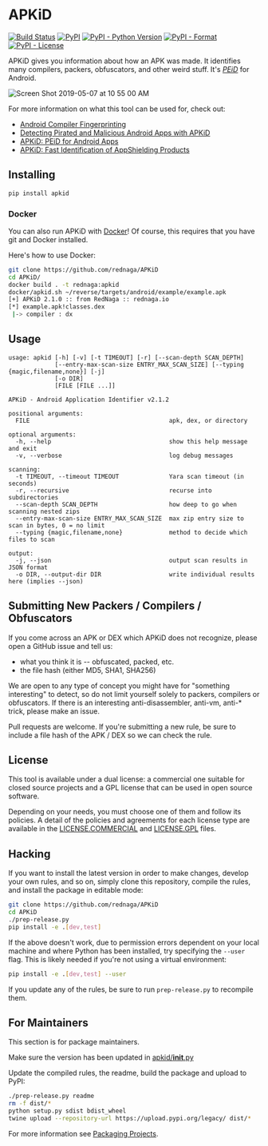 # APKiD

[![Build Status](https://travis-ci.org/rednaga/APKiD.svg?branch=master)](https://travis-ci.org/rednaga/APKiD)
[![PyPI](https://img.shields.io/pypi/v/apkid.svg)](https://pypi.org/project/apkid/)
[![PyPI - Python Version](https://img.shields.io/pypi/pyversions/apkid.svg)](https://pypi.org/project/apkid/)
[![PyPI - Format](https://img.shields.io/pypi/format/apkid.svg)](https://pypi.org/project/apkid/)
[![PyPI - License](https://img.shields.io/pypi/l/apkid.svg)](https://pypi.org/project/apkid/)

APKiD gives you information about how an APK was made. It identifies many compilers, packers, obfuscators, and other weird stuff. It's [_PEiD_](https://www.aldeid.com/wiki/PEiD) for Android.

![Screen Shot 2019-05-07 at 10 55 00 AM](https://user-images.githubusercontent.com/1356658/57322793-49be9c00-70b9-11e9-84da-1e64d9459a8a.png)

For more information on what this tool can be used for, check out:

* [Android Compiler Fingerprinting](http://hitcon.org/2016/CMT/slide/day1-r0-e-1.pdf)
* [Detecting Pirated and Malicious Android Apps with APKiD](http://rednaga.io/2016/07/31/detecting_pirated_and_malicious_android_apps_with_apkid/)
* [APKiD: PEiD for Android Apps](https://github.com/enovella/cve-bio-enovella/blob/master/slides/bheu18-enovella-APKID.pdf)
* [APKiD: Fast Identification of AppShielding Products](https://github.com/enovella/cve-bio-enovella/blob/master/slides/APKiD-NowSecure-Connect19-enovella.pdf)

## Installing

```bash
pip install apkid
```

### Docker

You can also run APKiD with [Docker](https://www.docker.com/community-edition)! Of course, this requires that you have git and Docker installed.

Here's how to use Docker:

```bash
git clone https://github.com/rednaga/APKiD
cd APKiD/
docker build . -t rednaga:apkid
docker/apkid.sh ~/reverse/targets/android/example/example.apk
[+] APKiD 2.1.0 :: from RedNaga :: rednaga.io
[*] example.apk!classes.dex
 |-> compiler : dx
```

## Usage

```
usage: apkid [-h] [-v] [-t TIMEOUT] [-r] [--scan-depth SCAN_DEPTH]
             [--entry-max-scan-size ENTRY_MAX_SCAN_SIZE] [--typing {magic,filename,none}] [-j]
             [-o DIR]
             [FILE [FILE ...]]

APKiD - Android Application Identifier v2.1.2

positional arguments:
  FILE                                       apk, dex, or directory

optional arguments:
  -h, --help                                 show this help message and exit
  -v, --verbose                              log debug messages

scanning:
  -t TIMEOUT, --timeout TIMEOUT              Yara scan timeout (in seconds)
  -r, --recursive                            recurse into subdirectories
  --scan-depth SCAN_DEPTH                    how deep to go when scanning nested zips
  --entry-max-scan-size ENTRY_MAX_SCAN_SIZE  max zip entry size to scan in bytes, 0 = no limit
  --typing {magic,filename,none}             method to decide which files to scan

output:
  -j, --json                                 output scan results in JSON format
  -o DIR, --output-dir DIR                   write individual results here (implies --json)
```

## Submitting New Packers / Compilers / Obfuscators

If you come across an APK or DEX which APKiD does not recognize, please open a GitHub issue and tell us:

* what you think it is -- obfuscated, packed, etc.
* the file hash (either MD5, SHA1, SHA256)

We are open to any type of concept you might have for "something interesting" to detect, so do not limit yourself solely to packers, compilers or obfuscators. If there is an interesting anti-disassembler, anti-vm, anti-* trick, please make an issue.

Pull requests are welcome. If you're submitting a new rule, be sure to include a file hash of the APK / DEX so we can check the rule.

## License

This tool is available under a dual license: a commercial one suitable for closed source projects and a GPL license that can be used in open source software.

Depending on your needs, you must choose one of them and follow its policies. A detail of the policies and agreements for each license type are available in the [LICENSE.COMMERCIAL](LICENSE.COMMERCIAL) and [LICENSE.GPL](LICENSE.GPL) files.

## Hacking

If you want to install the latest version in order to make changes, develop your own rules, and so on, simply clone this repository, compile the rules, and install the package in editable mode:

```bash
git clone https://github.com/rednaga/APKiD
cd APKiD
./prep-release.py
pip install -e .[dev,test]
```

If the above doesn't work, due to permission errors dependent on your local machine and where Python has been installed, try specifying the `--user` flag. This is likely needed if you're not using a virtual environment:

```bash
pip install -e .[dev,test] --user
```

If you update any of the rules, be sure to run `prep-release.py` to recompile them.

## For Maintainers

This section is for package maintainers.

Make sure the version has been updated in [apkid/__init__.py](apkid/__init__.py)

Update the compiled rules, the readme, build the package and upload to PyPI:

```bash
./prep-release.py readme
rm -f dist/*
python setup.py sdist bdist_wheel
twine upload --repository-url https://upload.pypi.org/legacy/ dist/*
```

For more information see [Packaging Projects](https://packaging.python.org/tutorials/packaging-projects/).
